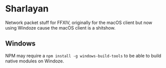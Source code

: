 # Sharlayan

Network packet stuff for FFXIV, originally for the macOS client but now using Windoze cause the macOS client is a shitshow.

## Windows

NPM may require a `npm install -g windows-build-tools` to be able to build native modules on Windoze.
